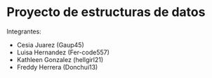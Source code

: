 # Proyecto de estructuras de datos

Integrantes:
- Cesia Juarez (Gaup45)
- Luisa Hernandez (Fer-code557)
- Kathleen Gonzalez (hellgirl21)
- Freddy Herrera (Donchui13)
